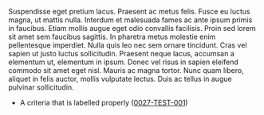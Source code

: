Suspendisse eget pretium lacus. Praesent ac metus felis. Fusce eu luctus magna, ut mattis nulla. Interdum et malesuada fames ac ante ipsum primis in faucibus. Etiam mollis augue eget odio convallis facilisis. Proin sed lorem sit amet sem faucibus sagittis. In pharetra metus molestie enim pellentesque imperdiet. Nulla quis leo nec sem ornare tincidunt. Cras vel sapien ut justo luctus sollicitudin. Praesent neque lacus, accumsan a elementum ut, elementum in ipsum. Donec vel risus in sapien eleifend commodo sit amet eget nisl. Mauris ac magna tortor. Nunc quam libero, aliquet in felis auctor, mollis vulputate lectus. Duis ac tellus in augue pulvinar sollicitudin.


- A criteria that is labelled properly (<a name="0027-TEST-001" href="#0027-TEST-001">0027-TEST-001</a>)
